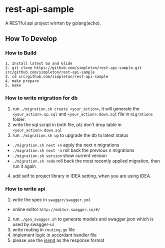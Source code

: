 # rest-api-sample
A RESTful api project wirrten by golang(echo).


## How To Develop

### How to Build

```
1. Install latest Go and Glide
2. git clone https://github.com/simpleton/rest-api-sample.git src/github.com/simpleton/rest-api-sample
3. cd src/github.com/simpleton/rest-api-sample
4. make prepare
5. make
```

### How to write migration for db

1. run `./migration.sh create <your_action>`, it will generate the `<your_action>.up.sql` and `<your_action>.down.sql` file in `migrations` folder.
2. write the sql script in both file, plz don't drop table in `<your_action>.down.sql`
3. run `./migration.sh up` to upgrade the db to latest status

  * `./migration.sh next +n` apply the next n migrations
  * `./migration.sh next -n` roll back the previous n migrations
  * `./migration.sh version` show current version
  * `./migration.sh redo` roll back the most recently applied migration, then run it again

4. add self to project library in IDEA setting, when you are using IDEA.

### How to write api

1. write the spec in `swagger/swagger.yml`

  * online editor `http://editor.swagger.io/#/`

2. run `./gen_swagger.sh` to generate models and swagger.json which is used by swagger-ui
3. write routing in `routing.go` file
4. implement logic in accordant handler file
5. please use the [jsend](https://labs.omniti.com/labs/jsend) as the response format
